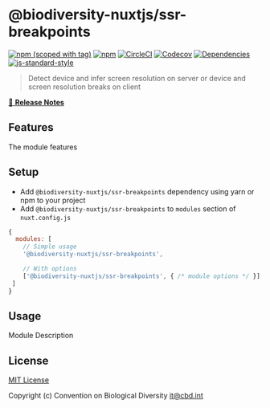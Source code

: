 # @biodiversity-nuxtjs/ssr-breakpoints
[![npm (scoped with tag)](https://img.shields.io/npm/v/@biodiversity/ssr-breakpoints/latest.svg?style=flat-square)](https://npmjs.com/package/@biodiversity/ssr-breakpoints)
[![npm](https://img.shields.io/npm/dt/@biodiversity/ssr-breakpoints.svg?style=flat-square)](https://npmjs.com/package/@biodiversity/ssr-breakpoints)
[![CircleCI](https://img.shields.io/circleci/project/github/https://github.com/scbd/biodiversity-nuxtjs.git.svg?style=flat-square)](https://circleci.com/gh/https://github.com/scbd/biodiversity-nuxtjs.git)
[![Codecov](https://img.shields.io/codecov/c/github/https://github.com/scbd/biodiversity-nuxtjs.git.svg?style=flat-square)](https://codecov.io/gh/https://github.com/scbd/biodiversity-nuxtjs.git)
[![Dependencies](https://david-dm.org/https://github.com/scbd/biodiversity-nuxtjs.git/status.svg?style=flat-square)](https://david-dm.org/https://github.com/scbd/biodiversity-nuxtjs?path=packages/ssr-breakpoints)
[![js-standard-style](https://img.shields.io/badge/code_style-standard-brightgreen.svg?style=flat-square)](http://standardjs.com)

> Detect device and infer screen resolution on server or device and screen resolution breaks on client

[📖 **Release Notes**](./CHANGELOG.md)

## Features

The module features

## Setup
- Add `@biodiversity-nuxtjs/ssr-breakpoints` dependency using yarn or npm to your project
- Add `@biodiversity-nuxtjs/ssr-breakpoints` to `modules` section of `nuxt.config.js`

```js
{
  modules: [
    // Simple usage
    '@biodiversity-nuxtjs/ssr-breakpoints',

    // With options
    ['@biodiversity-nuxtjs/ssr-breakpoints', { /* module options */ }],
 ]
}
```

## Usage

Module Description

## License

[MIT License](./LICENSE)

Copyright (c) Convention on Biological Diversity <it@cbd.int>
